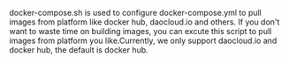 docker-compose.sh is used to configure docker-compose.yml to pull images from platform like docker hub, daocloud.io and others. If you don't want to waste time on building images, you can excute this script to pull images from platform you like.Currently, we only support daocloud.io and docker hub, the default is docker hub. 
